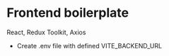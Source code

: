 # Frontend boilerplate

React, Redux Toolkit, Axios

-  Create .env file with defined VITE_BACKEND_URL
